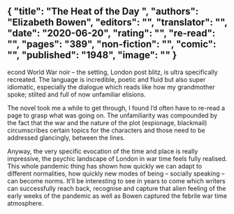 {
 "title": "The Heat of the Day ",
 "authors": "Elizabeth Bowen",
 "editors": "",
 "translator": "",
 "date": "2020-06-20",
 "rating": "",
 "re-read": "",
 "pages": "389",
 "non-fiction": "",
 "comic": "",
 "published": "1948",
 "image": ""
}
---

econd World War noir – the setting, London post blitz, is ultra specifically recreated. The language is incredible, poetic and fluid but also super idiomatic, especially the dialogue which reads like how my grandmother spoke; stilted and full of now unfamiliar elisions.

The novel took me a while to get through, I found I’d often have to re-read a page to grasp what was going on. The unfamiliarity was compounded by the fact that the war and the nature of the plot (espionage, blackmail) circumscribes certain topics for the characters and those need to be addressed glancingly, between the lines.

Anyway, the very specific evocation of the time and place is really impressive, the psychic landscape of London in war time feels fully realised. This whole pandemic thing has shown how quickly we can adapt to different normalities, how quickly new modes of being – socially speaking – can become norms. It’ll be interesting to see in years to come which writers can successfully reach back, recognise and capture that alien feeling of the early weeks of the pandemic as well as Bowen captured the febrile war time atmosphere.